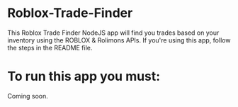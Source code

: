 # Roblox-Trade-Finder
This Roblox Trade Finder NodeJS app will find you trades based on your inventory using the ROBLOX &amp; Rolimons APIs. If you're using this app, follow the steps in the README file.

# To run this app you must:
Coming soon.
